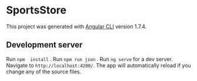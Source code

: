 # SportsStore

This project was generated with [Angular CLI](https://github.com/angular/angular-cli) version 1.7.4.


## Development server
Run `npm  install` .
Run `npm run json` .
Run `ng serve` for a dev server. Navigate to `http://localhost:4200/`. The app will automatically reload if you change any of the source files.

